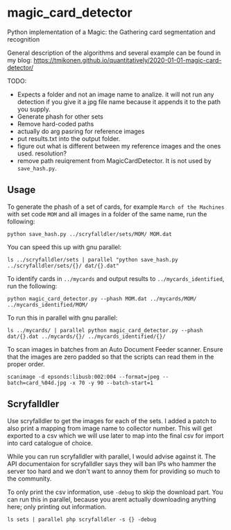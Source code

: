 # magic_card_detector
Python implementation of a Magic: the Gathering card segmentation and recognition

General description of the algorithms and several example can be found in my blog:
https://tmikonen.github.io/quantitatively/2020-01-01-magic-card-detector/

TODO:
- Expects a folder and not an image name to analize. it will not run any detection
  if you give it a jpg file name because it appends it to the path you supply.
- Generate phash for other sets
- Remove hard-coded paths
- actually do arg pasring for reference images
- put results.txt into the output folder.
- figure out what is different between my reference images and the ones used.
  resolution?
- remove path reuiqrement from MagicCardDetector. It is not used by
  `save_hash.py`.

## Usage
To generate the phash of a set of cards, for example `March of the Machines`
with set code `MOM` and all images in a folder of the same name, run the
following:
```
python save_hash.py ../scryfalldler/sets/MOM/ MOM.dat
```
You can speed this up with gnu parallel:
```
ls ../scryfalldler/sets | parallel "python save_hash.py ../scryfalldler/sets/{}/ dat/{}.dat"
```

To identify cards in `../mycards` and output results to
`../mycards_identified`, run the following:
```
python magic_card_detector.py --phash MOM.dat ../mycards/MOM/ ../mycards_identified/MOM/
```
To run this in parallel with gnu parallel:
```
ls ../mycards/ | parallel python magic_card_detector.py --phash dat/{}.dat ../mycards/{}/ ../mycards_identified/{}/
```

To scan images in batches from an Auto Document Feeder scanner. Ensure that the
images are zero padded so that the scripts can read them in the proper order.
```
scanimage -d epsonds:libusb:002:004 --format=jpeg --batch=card_%04d.jpg -x 70 -y 90 --batch-start=1
```

## Scryfalldler
Use scryfalldler to get the images for each of the sets.
I added a patch to also print a mapping from image name to collector number.
This will get exported to a csv which we will use later to map into the final
csv for import into card catalogue of choice.

While you can run scryfalldler with parallel, I would advise against it. The API
documentaion for scryfalldler says they will ban IPs who hammer the server too
hard and we don't want to annoy them for providing so much to the community.

To only print the csv information, use `-debug` to skip the download part. You
can run this in parallel, because you arent actually downloading anything here;
only printing out information.
```
ls sets | parallel php scryfalldler -s {} -debug
```

